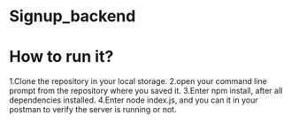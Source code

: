 # Signup_backend
# How to run it?
1.Clone the repository in your local storage.
2.open your command line prompt from the repository where you saved it.
3.Enter npm install, after all dependencies installed.
4.Enter node index.js, and you can it in your postman to verify the server is running or not.
